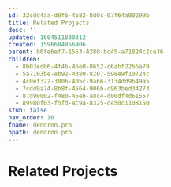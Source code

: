 ```yaml
---
id: 32cdd4aa-d9f6-4582-8d0c-07f64a00299b
title: Related Projects
desc: ''
updated: 1604511830312
created: 1596684856906
parent: b0fe6ef7-1553-4280-bc45-a71824c2ce36
children:
  - 8b03ed06-4f46-46e0-8652-c6abf2266a79
  - 5a7103be-eb92-4380-8207-598e9f10724c
  - 4c0ef322-3006-405c-9a66-3134dd9649a5
  - 7cdd9a74-8b8f-4564-906b-c963bed34273
  - 87d90002-f480-45eb-a8c4-d00df4d61557
  - 89980f03-f5fd-4c9a-8325-c450c1108150
stub: false
nav_order: 10
fname: dendron.pro
hpath: dendron.pro
---
```

# Related Projects

